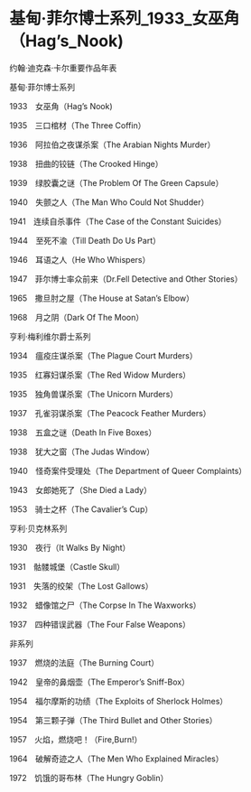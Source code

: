 # 基甸·菲尔博士系列_1933_女巫角（Hag’s_Nook)

约翰·迪克森·卡尔重要作品年表

基甸·菲尔博士系列

1933　女巫角（Hag’s Nook)

1935　三口棺材（The Three Coffin）

1936　阿拉伯之夜谋杀案（The Arabian Nights Murder）

1938　扭曲的铰链（The Crooked Hinge）

1939　绿胶囊之谜（The Problem Of The Green Capsule）

1940　失颤之人（The Man Who Could Not Shudder）

1941　连续自杀事件（The Case of the Constant Suicides）

1944　至死不渝（Till Death Do Us Part）

1946　耳语之人（He Who Whispers）

1947　菲尔博士率众前来（Dr.Fell Detective and Other Stories）

1965　撒旦肘之屋（The House at Satan’s Elbow）

1968　月之阴（Dark Of The Moon）

亨利·梅利维尔爵士系列

1934　瘟疫庄谋杀案（The Plague Court Murders）

1935　红寡妇谋杀案（The Red Widow Murders）

1935　独角兽谋杀案（The Unicorn Murders）

1937　孔雀羽谋杀案（The Peacock Feather Murders）

1938　五盒之谜（Death In Five Boxes）

1938　犹大之窗（The Judas Window）

1940　怪奇案件受理处（The Department of Queer Complaints）

1943　女郎她死了（She Died a Lady）

1953　骑士之杯（The Cavalier’s Cup）

亨利·贝克林系列

1930　夜行（It Walks By Night）

1931　骷髅城堡（Castle Skull）

1931　失落的绞架（The Lost Gallows）

1932　蜡像馆之尸（The Corpse In The Waxworks）

1937　四种错误武器（The Four False Weapons）

非系列

1937　燃烧的法庭（The Burning Court）

1942　皇帝的鼻烟壶（The Emperor’s Sniff-Box）

1954　福尔摩斯的功绩（The Exploits of Sherlock Holmes）

1954　第三颗子弹（The Third Bullet and Other Stories）

1957　火焰，燃烧吧！（Fire,Burn!）

1964　破解奇迹之人（The Men Who Explained Miracles）

1972　饥饿的哥布林（The Hungry Goblin）